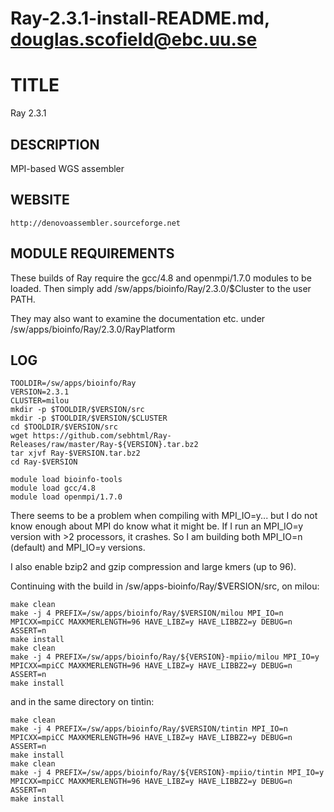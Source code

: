 # Ray-2.3.1-install-README.md, douglas.scofield@ebc.uu.se

TITLE
=====

Ray 2.3.1

DESCRIPTION
-----------

MPI-based WGS assembler

WEBSITE
-------

    http://denovoassembler.sourceforge.net

MODULE REQUIREMENTS
-------------------

These builds of Ray require the gcc/4.8 and openmpi/1.7.0
modules to be loaded.  Then simply add
/sw/apps/bioinfo/Ray/2.3.0/$Cluster to the user PATH.

They may also want to examine the documentation etc. under /sw/apps/bioinfo/Ray/2.3.0/RayPlatform

LOG
---

    TOOLDIR=/sw/apps/bioinfo/Ray
    VERSION=2.3.1
    CLUSTER=milou
    mkdir -p $TOOLDIR/$VERSION/src
    mkdir -p $TOOLDIR/$VERSION/$CLUSTER
    cd $TOOLDIR/$VERSION/src
    wget https://github.com/sebhtml/Ray-Releases/raw/master/Ray-${VERSION}.tar.bz2
    tar xjvf Ray-$VERSION.tar.bz2 
    cd Ray-$VERSION

    module load bioinfo-tools
    module load gcc/4.8
    module load openmpi/1.7.0

There seems to be a problem when compiling with MPI_IO=y... but I do not know enough
about MPI do know what it might be.  If I run an MPI_IO=y version with >2 processors,
it crashes.  So I am building both MPI_IO=n (default) and MPI_IO=y versions.

I also enable bzip2 and gzip compression and large kmers (up to 96).

Continuing with the build in /sw/apps-bioinfo/Ray/$VERSION/src, on milou:

    make clean
    make -j 4 PREFIX=/sw/apps/bioinfo/Ray/$VERSION/milou MPI_IO=n MPICXX=mpiCC MAXKMERLENGTH=96 HAVE_LIBZ=y HAVE_LIBBZ2=y DEBUG=n ASSERT=n
    make install
    make clean
    make -j 4 PREFIX=/sw/apps/bioinfo/Ray/${VERSION}-mpiio/milou MPI_IO=y MPICXX=mpiCC MAXKMERLENGTH=96 HAVE_LIBZ=y HAVE_LIBBZ2=y DEBUG=n ASSERT=n
    make install

and in the same directory on tintin:

    make clean
    make -j 4 PREFIX=/sw/apps/bioinfo/Ray/$VERSION/tintin MPI_IO=n MPICXX=mpiCC MAXKMERLENGTH=96 HAVE_LIBZ=y HAVE_LIBBZ2=y DEBUG=n ASSERT=n
    make install
    make clean
    make -j 4 PREFIX=/sw/apps/bioinfo/Ray/${VERSION}-mpiio/tintin MPI_IO=y MPICXX=mpiCC MAXKMERLENGTH=96 HAVE_LIBZ=y HAVE_LIBBZ2=y DEBUG=n ASSERT=n
    make install

